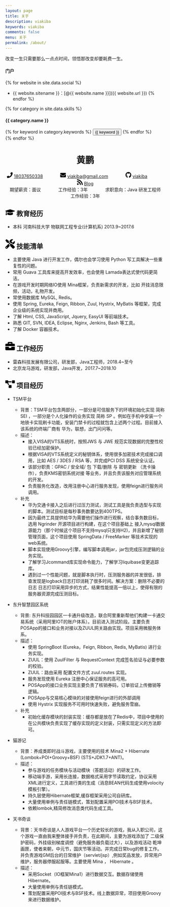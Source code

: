 ```yaml
---
layout: page
title: 关于
description: viakiba
keywords: viakiba
comments: false
menu: 关于
permalink: /about/
---
```


改变一生只需要那么一点点时间，领悟那改变却要耗费一生。

#### 门户

{% for website in site.data.social %}
* {{ website.sitename }}：[@{{ website.name }}]({{ website.url }})
{% endfor %}

{% for category in site.data.skills %}
#### {{ category.name }}
<div class="btn-inline">
{% for keyword in category.keywords %}
<button class="btn btn-outline" type="button">{{ keyword }}</button>
{% endfor %}
</div>
{% endfor %}

<center>
    <h1>黄鹏</h1>
    <div>
        <span>
            <img src="images/assets/phone-solid.svg" width="18px"> 
            <a href="tel:18037650338">18037650338</a>
        </span>
        &nbsp;&nbsp;&nbsp;&nbsp;&nbsp;&nbsp;&nbsp;&nbsp;&nbsp;&nbsp;&nbsp;&nbsp;
        <span>
            <img src="images/assets/envelope-solid.svg" width="18px">
            <a href="mailto:viakiba@gmail.com">viakiba@gmail.com</a>
        </span>
        &nbsp;&nbsp;&nbsp;&nbsp;&nbsp;&nbsp;&nbsp;&nbsp;&nbsp;&nbsp;&nbsp;&nbsp;
        <span>
            <img src="images/assets/github-brands.svg" width="18px">
            <a href="https://github.com/viakiba">viakiba</a>
        </span>
        &nbsp;&nbsp;&nbsp;&nbsp;&nbsp;&nbsp;&nbsp;&nbsp;&nbsp;&nbsp;&nbsp;&nbsp;
        <span>
            <img src="images/assets/rss-solid.svg" width="18px">
            <a href="https://blog.viakiba.cn">Blog</a>
        </span>
        <!-- &nbsp;&nbsp;&nbsp;&nbsp;&nbsp;&nbsp;&nbsp;&nbsp;&nbsp;&nbsp;&nbsp;&nbsp;
        <span>
            <img src="images/assets/detail-fill.svg" width="18px">
            <a href="https://blog.viakiba.cn/about">详细</a>
        </span> -->
    </div>
</center>

<!-- ## <img src="images/assets/info-circle-solid.svg" width="30px"> 个人信息  -->

<center>
     <div>
        <span>
          期望薪资：面议
        </span>
        &nbsp;&nbsp;&nbsp;&nbsp;&nbsp;&nbsp;&nbsp;&nbsp;&nbsp;&nbsp;&nbsp;&nbsp;
        <span>
          工作经验：3年
        </span>
        &nbsp;&nbsp;&nbsp;&nbsp;&nbsp;&nbsp;&nbsp;&nbsp;&nbsp;&nbsp;&nbsp;&nbsp;
        <span>
          求职意向：Java 研发工程师
        </span>
        &nbsp;&nbsp;&nbsp;&nbsp;&nbsp;&nbsp;&nbsp;&nbsp;&nbsp;&nbsp;&nbsp;&nbsp;
        <span>
          工作经验：3年
        </span>
        &nbsp;&nbsp;&nbsp;&nbsp;&nbsp;&nbsp;&nbsp;&nbsp;&nbsp;&nbsp;&nbsp;&nbsp;
        <!-- <span>
          其他：男/26
        </span> -->
     </div>
</center>

## <img src="images/assets/graduation-cap-solid.svg" width="30px"> 教育经历

- 本科 河南科技大学 物联网工程专业(计算机系) 2013.9~2017.6

## <img src="images/assets/tools-solid.svg" width="30px"> 技能清单

- 主要使用 Java 进行开发工作，偶尔也会学习使用 Python 写工具解决一些重复性的问题。
- 常用 Guava 工具库来提高开发效率，也会使用 Lamada表达式使代码更简洁。
- 在游戏开发时期网络IO使用 Mina框架，负责新需求的开发，比如 开挂消息限频，活动，礼物开发。
- 常使用数据库 MySQL, Redis。
- 使用 Spring, Eureka, Feign, Ribbon, Zuul, Hystrix, MyBatis 等框架，完成企业级的系统实现并商用。
- 了解 Html, CSS, JavaScript, Jquery, EasyUI 等前端技术。
- 熟悉 GIT, SVN, IDEA, Eclipse, Nginx, Jenkins, Bash 等工具。
- 了解 Docker 容器技术。

## <img src="images/assets/briefcase-solid.svg" width="30px"> 工作经历

- 雷森科技发展有限公司，研发部，Java工程师，2018.4~至今
- 北京龙马游戏，研发部，Java开发，2017.7~2018.10

## <img src="images/assets/project-diagram-solid.svg" width="30px"> 项目经历

- TSM平台
  - 背景：TSM平台包含两部分，一部分是可信服务下的环境初始化实现 简称 SEI ，一部分是个人化操作的业务实现 简称 SP 。例如在手机中安装一个地铁卡实现刷卡功能，安装门禁卡的过程就包含上述两个过程。目前接入该系统的终端厂商有 华为，联想，出门问问等。
  - 描述：
      - 接入VISA的VTS系统时，按照JWS 与 JWE 规范实现数据的完整性校验已经加密保护。
      - 根据VISA的VTS系统定义的秘钥体系，使用很多加密技术完成接口调用，比如 AES / 3DES / RSA 等，并完成PCI DSS 系统安全认证。
      - 该部分职责：GPAC / 安全域/ 包 下载/删除 与 密钥更新 （洗卡操作），负责KMS密钥系统对接 等业务，并且负责该服务对应管理系统的开发。
      - 负责服务化改造，改用注册中心进行服务发现，使用feign进行服务间调用。
  - 补充
    - 华为交通卡接入之后进行过压力测试，测试工具是我负责选型与实现的脚本。测试目标是每秒事务数要达到400TPS。
    - 因为最终工具提供给华为需要他们操作进行观察，结合事务数目标，选用 Ngrinder 开源项目进行构建，在这个项目基础上 接入mysql数据源能力（那个时候这个项目不支持mysql只支持H2)，并且新增了秘钥管理页面，这个项目使用 SpringData / FreeMarker 等技术实现的web系统。
    - 脚本实现使用Groovy引擎，编写脚本调用jar，jar包完成压测逻辑的业务实现。
    - 了解学习Jcommand库实现命令能力，了解学习liquibase变更追踪库。
    - 遇到过一个性能问题，就是脚本执行时，压测服务器的并发很低，排查发现是logback日志打印消耗了很多时间。解决方案：删除不必要的日志 日志打印采用异步的方式，结果性能提高一倍以上，使得有限的服务器资源完成压测目标。

- 东升智慧园区系统
  - 背景: 东升科技园园区一卡通升级改造，联合阿里重新帮他们构建一卡通交易系统（采用阿里IOT的账户体系）。目前进入测试阶段。主要负责 POSApp的接口和业务对接以及ZUUL网关路由实现。项目采用微服务体系。
  - 描述：
    - 使用 SpringBoot (Eureka，Feign, Ribbon, Redis, MyBatis) 进行业务实现。
    - ZUUL：使用 ZuulFilter 与 RequestContext 完成签名验证与必要参数的校验。
    - ZUUL：路由采用 配置文件方式 zuul.routes 实现。
    - 服务发现使用 Eureka 注册中心保证服务的高可用。
    - POSApp的接口业务实现主要负责了核销券码，订单验证上传撤销等逻辑。
    - POSApp与交易核心模块的对接使用feign进行的外部调用
    - 使用 Hystrix 实现服务不可用时快速失败，避免服务雪崩。
  - 补充
    - 初始化缓存模块的封装实现：缓存都是放在了Redis中，项目中使用的在公共模块负责实现了缓存实现的定义封装，只需实现定义的方法即可。

- 猫游记
  - 背景：养成类即时战斗游戏，主要使用的技术 Mina2 + Hibernate (Lombok+POI+Groovy+BSF)   (STS+JDK1.7+ANT)。
  - 描述：
    - 参与游戏的任务模块与活动模块（答题活动）的研发工作。 
    - 移动端手游，采用长连接，数据格式采用字节读取约定，协议采用XML进行定义，工具进行类的生成（消息BEAN代码生成使用volocity模板引擎）。
    - 持久层使用Hibernate框架,缓存框架采用公司自研库。
    - 大量使用单例与责任链模式，策划配置采用POI技术与BSF技术。
    - 依赖lombok,精简修改消息类代码生成工具。

- 天书奇谈
  - 背景：天书奇谈是人人游戏平台一个历史较长的游戏，我从入职公司，这个游戏一直由我来整体接手并负责，在此期间，主要为游戏添加了 二级保护密码，外挂级别梯度调控（避免服务器负载过大），以及游戏活动 乾坤画匣，使者来朝，中元节，国庆节等活动。并完成日常bug的修复工作。并负责游戏GM后台的日常维护（servlet/jsp）,例如奖品发放，异常用户维护，服务器停服起服等。主要使用 Mina ， Hibernate 。
  - 描述：
    - 采用Socket（IO框架Mina1）进行数据交互。数据存储使用Hibernate。
    - 大量使用单例与责任链模式。
    - 策划配置采用POI技术与BSF技术。线上数据异常，项目使用Groovy来进行数据维护。    
